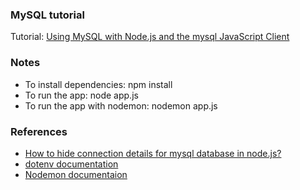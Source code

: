 ### MySQL tutorial
Tutorial: [Using MySQL with Node.js and the mysql JavaScript Client](https://www.sitepoint.com/using-node-mysql-javascript-client/)

### Notes
 * To install dependencies: npm install
 * To run the app: node app.js
 * To run the app with nodemon: nodemon app.js
### References
 * [How to hide connection details for mysql database in node.js?](https://stackoverflow.com/questions/57470659/how-to-hide-connection-details-for-mysql-database-in-node-js)
 * [dotenv documentation](https://github.com/motdotla/dotenv#readme)
 * [Nodemon documentaion](https://www.npmjs.com/package/nodemon)